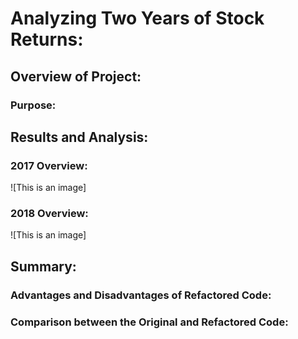 # Analyzing Two Years of Stock Returns:

## Overview of Project:

### Purpose:

## Results and Analysis:

### 2017 Overview:
![This is an image]

### 2018 Overview:
![This is an image]

## Summary:

### Advantages and Disadvantages of Refactored Code:

### Comparison between the Original and Refactored Code:

